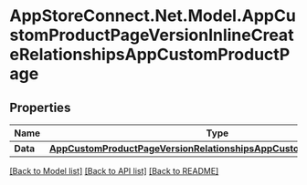 # AppStoreConnect.Net.Model.AppCustomProductPageVersionInlineCreateRelationshipsAppCustomProductPage

## Properties

Name | Type | Description | Notes
------------ | ------------- | ------------- | -------------
**Data** | [**AppCustomProductPageVersionRelationshipsAppCustomProductPageData**](AppCustomProductPageVersionRelationshipsAppCustomProductPageData.md) |  | [optional] 

[[Back to Model list]](../README.md#documentation-for-models) [[Back to API list]](../README.md#documentation-for-api-endpoints) [[Back to README]](../README.md)

